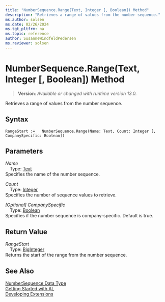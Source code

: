 ```yaml
---
title: "NumberSequence.Range(Text, Integer [, Boolean]) Method"
description: "Retrieves a range of values from the number sequence."
ms.author: solsen
ms.date: 02/26/2024
ms.tgt_pltfrm: na
ms.topic: reference
author: SusanneWindfeldPedersen
ms.reviewer: solsen
---
```

[//]: # (START>DO_NOT_EDIT)
[//]: # (IMPORTANT:Do not edit any of the content between here and the END>DO_NOT_EDIT.)
[//]: # (Any modifications should be made in the .xml files in the ModernDev repo.)
# NumberSequence.Range(Text, Integer [, Boolean]) Method
> **Version**: _Available or changed with runtime version 13.0._

Retrieves a range of values from the number sequence.


## Syntax
```AL
RangeStart :=   NumberSequence.Range(Name: Text, Count: Integer [, CompanySpecific: Boolean])
```
## Parameters
*Name*  
&emsp;Type: [Text](../text/text-data-type.md)  
Specifies the name of the number sequence.  

*Count*  
&emsp;Type: [Integer](../integer/integer-data-type.md)  
Specifies the number of sequence values to retrieve.  

*[Optional] CompanySpecific*  
&emsp;Type: [Boolean](../boolean/boolean-data-type.md)  
Specifies if the number sequence is company-specific. Default is true.  


## Return Value
*RangeStart*  
&emsp;Type: [BigInteger](../biginteger/biginteger-data-type.md)  
Returns the start of the range from the number sequence.


[//]: # (IMPORTANT: END>DO_NOT_EDIT)
## See Also
[NumberSequence Data Type](numbersequence-data-type.md)  
[Getting Started with AL](../../devenv-get-started.md)  
[Developing Extensions](../../devenv-dev-overview.md)